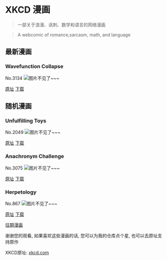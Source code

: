 # XKCD 漫画


> 一部关于浪漫、讽刺、数学和语言的网络漫画

> A webcomic of romance,sarcasm, math, and language


## 最新漫画
### Wavefunction Collapse
No.3134
![图片不见了~~~](https://imgs.xkcd.com/comics/wavefunction_collapse.png)

[原址](https://xkcd.com//3134) [下载](https://imgs.xkcd.com/comics/wavefunction_collapse.png)



## 随机漫画
### Unfulfilling Toys
No.2049
![图片不见了~~~](https://imgs.xkcd.com/comics/unfulfilling_toys.png)

[原址](https://xkcd.com//2049) [下载](https://imgs.xkcd.com/comics/unfulfilling_toys.png)



### Anachronym Challenge
No.3075
![图片不见了~~~](https://imgs.xkcd.com/comics/anachronym_challenge.png)

[原址](https://xkcd.com//3075) [下载](https://imgs.xkcd.com/comics/anachronym_challenge.png)



### Herpetology
No.867
![图片不见了~~~](https://imgs.xkcd.com/comics/herpetology.png)

[原址](https://xkcd.com//867) [下载](https://imgs.xkcd.com/comics/herpetology.png)



[往期漫画](image/)

谢谢您的观看, 如果喜欢这些漫画的话, 
您可以为我的仓库点个星, 也可以去原址支持原作

XKCD原址: [xkcd.com](https://xkcd.com)

